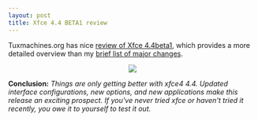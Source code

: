 ```yaml
---
layout: post
title: Xfce 4.4 BETA1 review
---
```


Tuxmachines.org has nice <a href="http://www.tuxmachines.org/node/6448">review of Xfce 4.4beta1</a>, which provides a more detailed overview than my <a href="/2006/04/18/major-changes-in-xfce-44-beta1">brief list of major changes</a>.

<center><a href="http://www.tuxmachines.org/gallery/xfce44b1/desktop3"><img src="http://www.tuxmachines.org/images/xfce44b1/desktop3_thumb.jpg" /></a></center>

<b>Conclusion:</b> <i>Things are only getting better with xfce4 4.4. Updated interface configurations, new options, and new applications make this release an exciting prospect. If you've never tried xfce or haven't tried it recently, you owe it to yourself to test it out.</i>
